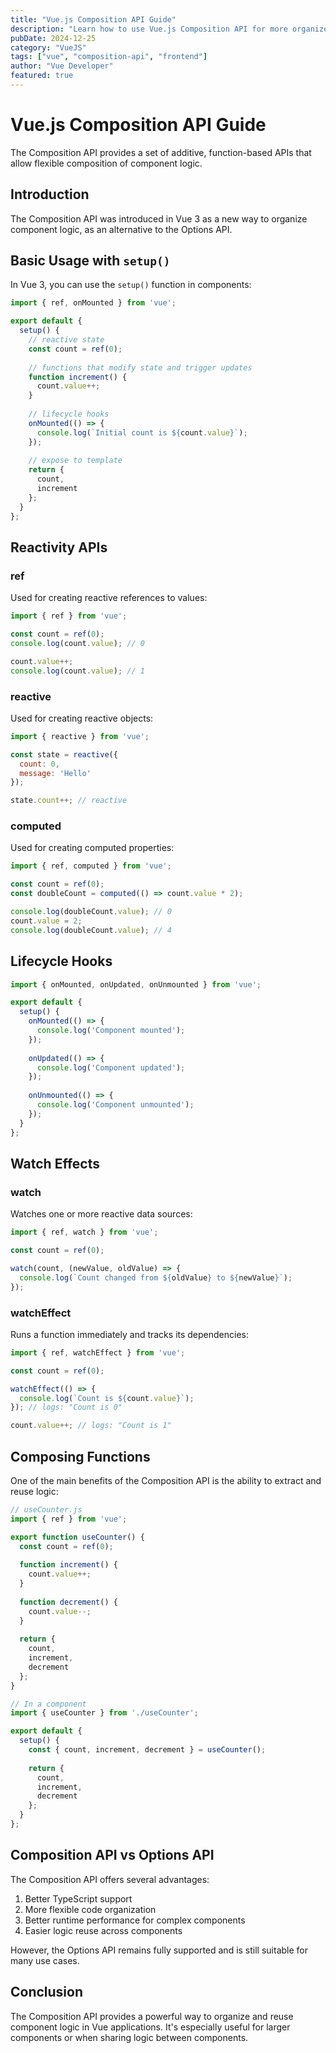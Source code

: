 ```yaml
---
title: "Vue.js Composition API Guide"
description: "Learn how to use Vue.js Composition API for more organized and reusable code"
pubDate: 2024-12-25
category: "VueJS"
tags: ["vue", "composition-api", "frontend"]
author: "Vue Developer"
featured: true
---
```


# Vue.js Composition API Guide

The Composition API provides a set of additive, function-based APIs that allow flexible composition of component logic.

## Introduction

The Composition API was introduced in Vue 3 as a new way to organize component logic, as an alternative to the Options API.

## Basic Usage with `setup()`

In Vue 3, you can use the `setup()` function in components:

```javascript
import { ref, onMounted } from 'vue';

export default {
  setup() {
    // reactive state
    const count = ref(0);
    
    // functions that modify state and trigger updates
    function increment() {
      count.value++;
    }
    
    // lifecycle hooks
    onMounted(() => {
      console.log(`Initial count is ${count.value}`);
    });
    
    // expose to template
    return {
      count,
      increment
    };
  }
};
```

## Reactivity APIs

### ref

Used for creating reactive references to values:

```javascript
import { ref } from 'vue';

const count = ref(0);
console.log(count.value); // 0

count.value++;
console.log(count.value); // 1
```

### reactive

Used for creating reactive objects:

```javascript
import { reactive } from 'vue';

const state = reactive({
  count: 0,
  message: 'Hello'
});

state.count++; // reactive
```

### computed

Used for creating computed properties:

```javascript
import { ref, computed } from 'vue';

const count = ref(0);
const doubleCount = computed(() => count.value * 2);

console.log(doubleCount.value); // 0
count.value = 2;
console.log(doubleCount.value); // 4
```

## Lifecycle Hooks

```javascript
import { onMounted, onUpdated, onUnmounted } from 'vue';

export default {
  setup() {
    onMounted(() => {
      console.log('Component mounted');
    });
    
    onUpdated(() => {
      console.log('Component updated');
    });
    
    onUnmounted(() => {
      console.log('Component unmounted');
    });
  }
};
```

## Watch Effects

### watch

Watches one or more reactive data sources:

```javascript
import { ref, watch } from 'vue';

const count = ref(0);

watch(count, (newValue, oldValue) => {
  console.log(`Count changed from ${oldValue} to ${newValue}`);
});
```

### watchEffect

Runs a function immediately and tracks its dependencies:

```javascript
import { ref, watchEffect } from 'vue';

const count = ref(0);

watchEffect(() => {
  console.log(`Count is ${count.value}`);
}); // logs: "Count is 0"

count.value++; // logs: "Count is 1"
```

## Composing Functions

One of the main benefits of the Composition API is the ability to extract and reuse logic:

```javascript
// useCounter.js
import { ref } from 'vue';

export function useCounter() {
  const count = ref(0);
  
  function increment() {
    count.value++;
  }
  
  function decrement() {
    count.value--;
  }
  
  return {
    count,
    increment,
    decrement
  };
}

// In a component
import { useCounter } from './useCounter';

export default {
  setup() {
    const { count, increment, decrement } = useCounter();
    
    return {
      count,
      increment,
      decrement
    };
  }
};
```

## Composition API vs Options API

The Composition API offers several advantages:

1. Better TypeScript support
2. More flexible code organization
3. Better runtime performance for complex components
4. Easier logic reuse across components

However, the Options API remains fully supported and is still suitable for many use cases.

## Conclusion

The Composition API provides a powerful way to organize and reuse component logic in Vue applications. It's especially useful for larger components or when sharing logic between components.